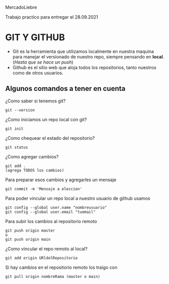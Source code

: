 MercadoLiebre

Trabajo practico para entregar el 28.09.2021

# GIT Y GITHUB

- Git es la herramienta que utilizamos localmente en nuestra maquina para manejar el versionado de nuestro repo, siempre pensando en **local**. (_Hasta que se hace un push_)
- Github es el sitio web que aloja todos los repositorios, tanto nuestros como de otros usuarios.

## Algunos comandos a tener en cuenta

¿Como saber si tenemos git?
```
git --version
```
¿Como iniciamos un repo local con git?
```
git init
```
¿Como chequear el estado del repositorio?
```
git status
```
¿Como agregar cambios? 
```
git add . 
(agrega TODOS los cambios)
```
Para preparar esos cambios y agregarles un mensaje
```
git commit -m 'Mensaje a eleccion'
```
Para poder vincular un repo local a nuestro usuario de github usamos
```
git config --global user.name "nombreusuario"
git config --global user.email "tuemail"
```
Para subir los cambios al repositorio remoto
```
git push origin master
o 
git push origin main
```
¿Como vincular el repo remoto al local?
```
git add origin URldelRepositorio
```
Si hay cambios en el repositorio remoto los traigo con
```
git pull origin nombreRama (master o main)
```